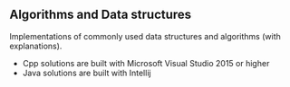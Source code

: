 
## Algorithms and Data structures
Implementations of commonly used data structures and algorithms (with explanations).
* Cpp solutions are built with Microsoft Visual Studio 2015 or higher
* Java solutions are built with Intellij

